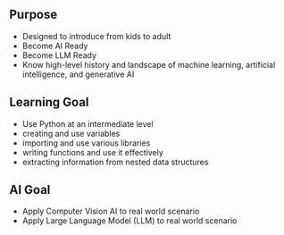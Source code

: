 ## Purpose
- Designed to introduce from kids to adult
- Become AI Ready
- Become LLM Ready
- Know high-level history and landscape of machine learning, artificial intelligence, and generative AI

## Learning Goal
- Use Python at an intermediate level
- creating and use variables
- importing and use various libraries
- writing functions and use it effectively
- extracting information from nested data structures

## AI Goal
- Apply Computer Vision AI to real world scenario
- Apply Large Language Model (LLM) to real world scenario 